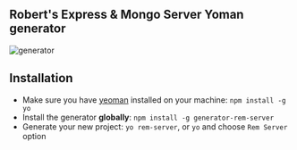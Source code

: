 ## Robert's Express & Mongo Server Yoman generator

![generator](http://yeoman.io/static/illustration-home-inverted.91b07808be.png)

## Installation

- Make sure you have [yeoman](https://github.com/yeoman/yo) installed on your machine:
    `npm install -g yo`
- Install the generator **globally**: `npm install -g generator-rem-server`
- Generate your new project: `yo rem-server`, or `yo` and choose `Rem Server` option
